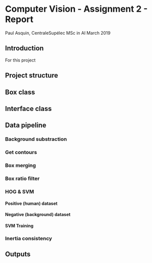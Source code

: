 # Computer Vision - Assignment 2 - Report 
Paul Asquin, CentraleSupélec MSc in AI March 2019

## Introduction
For this project

## Project structure

## Box class

## Interface class

## Data pipeline

### Background   substraction

### Get contours

### Box merging

### Box ratio filter

### HOG & SVM
#### Positive (human) dataset
#### Negative (background) dataset

#### SVM Training

### Inertia consistency

## Outputs
<!--stackedit_data:
eyJoaXN0b3J5IjpbOTE1MTYxNTgzLC03NTg5ODg4MzBdfQ==
-->